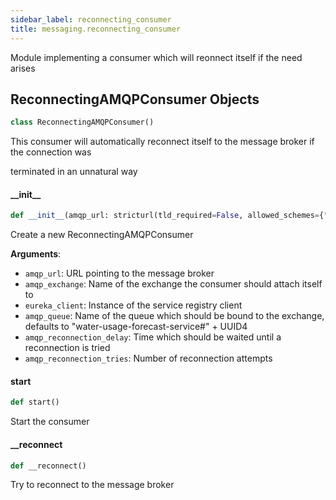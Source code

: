 ```yaml
---
sidebar_label: reconnecting_consumer
title: messaging.reconnecting_consumer
---
```


Module implementing a consumer which will reonnect itself if the need arises


## ReconnectingAMQPConsumer Objects

```python
class ReconnectingAMQPConsumer()
```

This consumer will automatically reconnect itself to the message broker if the connection was

terminated in an unnatural way


#### \_\_init\_\_

```python
def __init__(amqp_url: stricturl(tld_required=False, allowed_schemes={"amqp"}), amqp_exchange: str, eureka_client: EurekaClient, amqp_queue: str = "water-usage-forecast-service#" + str(uuid.uuid4()), amqp_reconnection_delay: float = 5.0, amqp_reconnection_tries: int = 3)
```

Create a new ReconnectingAMQPConsumer

**Arguments**:

- `amqp_url`: URL pointing to the message broker
- `amqp_exchange`: Name of the exchange the consumer should attach itself to
- `eureka_client`: Instance of the service registry client
- `amqp_queue`: Name of the queue which should be bound to the exchange,
defaults to &quot;water-usage-forecast-service#&quot; + UUID4
- `amqp_reconnection_delay`: Time which should be waited until a reconnection is tried
- `amqp_reconnection_tries`: Number of reconnection attempts

#### start

```python
def start()
```

Start the consumer


#### \_\_reconnect

```python
def __reconnect()
```

Try to reconnect to the message broker


